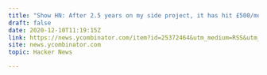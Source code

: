 ```yaml
---
title: "Show HN: After 2.5 years on my side project, it has hit £500/month revenue"
draft: false
date: 2020-12-10T11:19:15Z
link: https://news.ycombinator.com/item?id=25372464&utm_medium=RSS&utm_source=hune
site: news.ycombinator.com
topic: Hacker News  

---
```


